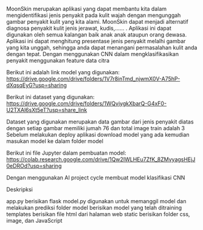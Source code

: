 MoonSkin merupakan aplikasi yang dapat membantu kita dalam mengidentifikasi jenis penyakit pada kulit wajah dengan mengunggah gambar penyakit kulit yang kita alami. MoonSkin dapat menjadi alternatif diagnosa penyakit kulit jenis jerawat, kudis,...... . Aplikasi ini dapat digunakan oleh semua kalangan baik anak anak ataupun orang dewasa. Aplikasi ini dapat menghitung presentase jenis penyakit melalhi gambar yang kita unggah, sehingga anda dapat menangani permasalahan kulit anda dengan tepat. Dengan menggunakan CNN dalam mengklasifikasikan penyakit menggunakan feature data citra

Berikut ini adalah link model yang digunakan: https://drive.google.com/drive/folders/1V7r8inTmd_njwmX0V-A75hP-dXqsqEyG?usp=sharing

Berikut ini dataset yang digunakan: https://drive.google.com/drive/folders/1WQvjygkXbarQ-G4xF0-U2TXAl6sXt5eT?usp=share_link

Dataset yang digunakan merupakan data gambar dari jenis penyakit diatas dengan setiap gambar memiliki jumah 76 dan total image train adalah 3 Sebelum melakukan deploy aplikasi download model yang ada kemudian masukan model ke dalam folder model

Berikut ini file Jupyter dalam pembuatan model: https://colab.research.google.com/drive/1Qw2IWLHEu7ZfK_8ZMvyagsHEjJ0eDROd?usp=sharing

Dengan menggunakan AI project cycle membuat model klasifikasi CNN

Deskripksi

app.py berisikan flask
model.py digunakan untuk memanggil model dan melakukan prediksi
folder model berisikan model yang telah ditraining
templates berisikan file html dari halaman web
static berisikan folder css, image, dan JavaScript
